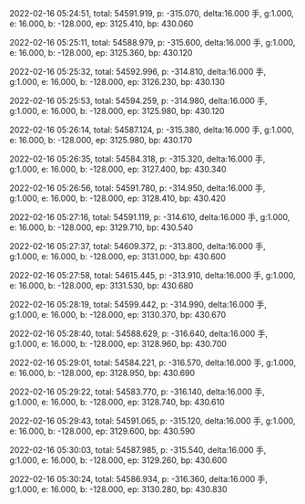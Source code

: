 2022-02-16 05:24:51, total: 54591.919, p: -315.070, delta:16.000 手, g:1.000, e: 16.000, b: -128.000, ep: 3125.410, bp: 430.060

2022-02-16 05:25:11, total: 54588.979, p: -315.600, delta:16.000 手, g:1.000, e: 16.000, b: -128.000, ep: 3125.360, bp: 430.120

2022-02-16 05:25:32, total: 54592.996, p: -314.810, delta:16.000 手, g:1.000, e: 16.000, b: -128.000, ep: 3126.230, bp: 430.130

2022-02-16 05:25:53, total: 54594.259, p: -314.980, delta:16.000 手, g:1.000, e: 16.000, b: -128.000, ep: 3125.980, bp: 430.120

2022-02-16 05:26:14, total: 54587.124, p: -315.380, delta:16.000 手, g:1.000, e: 16.000, b: -128.000, ep: 3125.980, bp: 430.170

2022-02-16 05:26:35, total: 54584.318, p: -315.320, delta:16.000 手, g:1.000, e: 16.000, b: -128.000, ep: 3127.400, bp: 430.340

2022-02-16 05:26:56, total: 54591.780, p: -314.950, delta:16.000 手, g:1.000, e: 16.000, b: -128.000, ep: 3128.410, bp: 430.420

2022-02-16 05:27:16, total: 54591.119, p: -314.610, delta:16.000 手, g:1.000, e: 16.000, b: -128.000, ep: 3129.710, bp: 430.540

2022-02-16 05:27:37, total: 54609.372, p: -313.800, delta:16.000 手, g:1.000, e: 16.000, b: -128.000, ep: 3131.000, bp: 430.600

2022-02-16 05:27:58, total: 54615.445, p: -313.910, delta:16.000 手, g:1.000, e: 16.000, b: -128.000, ep: 3131.530, bp: 430.680

2022-02-16 05:28:19, total: 54599.442, p: -314.990, delta:16.000 手, g:1.000, e: 16.000, b: -128.000, ep: 3130.370, bp: 430.670

2022-02-16 05:28:40, total: 54588.629, p: -316.640, delta:16.000 手, g:1.000, e: 16.000, b: -128.000, ep: 3128.960, bp: 430.700

2022-02-16 05:29:01, total: 54584.221, p: -316.570, delta:16.000 手, g:1.000, e: 16.000, b: -128.000, ep: 3128.950, bp: 430.690

2022-02-16 05:29:22, total: 54583.770, p: -316.140, delta:16.000 手, g:1.000, e: 16.000, b: -128.000, ep: 3128.740, bp: 430.610

2022-02-16 05:29:43, total: 54591.065, p: -315.120, delta:16.000 手, g:1.000, e: 16.000, b: -128.000, ep: 3129.600, bp: 430.590

2022-02-16 05:30:03, total: 54587.985, p: -315.540, delta:16.000 手, g:1.000, e: 16.000, b: -128.000, ep: 3129.260, bp: 430.600

2022-02-16 05:30:24, total: 54586.934, p: -316.360, delta:16.000 手, g:1.000, e: 16.000, b: -128.000, ep: 3130.280, bp: 430.830